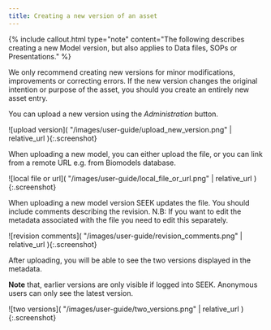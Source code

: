```yaml
---
title: Creating a new version of an asset
---
```



{% include callout.html type="note" content="The following describes creating a new Model version, but also applies to Data files, SOPs or Presentations." %}

We only recommend creating new versions for minor modifications, improvements or correcting errors. If the new version changes the
original intention or purpose of the asset, you should you create an entirely new asset entry.

You can upload a new version using the _Administration_ button.

![upload version]( "/images/user-guide/upload_new_version.png" | relative_url ){:.screenshot}

When uploading a new model, you can either upload the file, or you can link from a remote URL e.g. from Biomodels database.

![local file or url]( "/images/user-guide/local_file_or_url.png" | relative_url ){:.screenshot}

When uploading a new model version SEEK updates the file. You should include comments describing the revision. N.B:
If you want to edit the metadata associated with the file you need to edit this separately.

![revision comments]( "/images/user-guide/revision_comments.png" | relative_url ){:.screenshot}

After uploading, you will be able to see the two versions displayed in the metadata.

**Note** that, earlier versions are only visible if logged into SEEK. Anonymous users can only see the latest version.

![two versions]( "/images/user-guide/two_versions.png" | relative_url ){:.screenshot}
